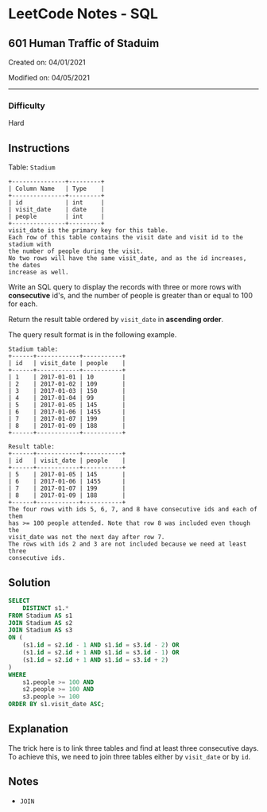 # LeetCode Notes - SQL

## 601 Human Traffic of Staduim

Created on: 04/01/2021

Modified on: 04/05/2021

---

### Difficulty

Hard

## Instructions

Table: `Stadium`

```
+---------------+---------+
| Column Name   | Type    |
+---------------+---------+
| id            | int     |
| visit_date    | date    |
| people        | int     |
+---------------+---------+
visit_date is the primary key for this table.
Each row of this table contains the visit date and visit id to the stadium with 
the number of people during the visit.
No two rows will have the same visit_date, and as the id increases, the dates 
increase as well.
```

Write an SQL query to display the records with three or more rows with 
**consecutive** id's, and the number of people is greater than or equal to 
100 for each.

Return the result table ordered by `visit_date` in **ascending order**.

The query result format is in the following example.

```
Stadium table:
+------+------------+-----------+
| id   | visit_date | people    |
+------+------------+-----------+
| 1    | 2017-01-01 | 10        |
| 2    | 2017-01-02 | 109       |
| 3    | 2017-01-03 | 150       |
| 4    | 2017-01-04 | 99        |
| 5    | 2017-01-05 | 145       |
| 6    | 2017-01-06 | 1455      |
| 7    | 2017-01-07 | 199       |
| 8    | 2017-01-09 | 188       |
+------+------------+-----------+

Result table:
+------+------------+-----------+
| id   | visit_date | people    |
+------+------------+-----------+
| 5    | 2017-01-05 | 145       |
| 6    | 2017-01-06 | 1455      |
| 7    | 2017-01-07 | 199       |
| 8    | 2017-01-09 | 188       |
+------+------------+-----------+
The four rows with ids 5, 6, 7, and 8 have consecutive ids and each of them 
has >= 100 people attended. Note that row 8 was included even though the 
visit_date was not the next day after row 7.
The rows with ids 2 and 3 are not included because we need at least three 
consecutive ids.
```

## Solution

```sql
SELECT
    DISTINCT s1.*
FROM Stadium AS s1
JOIN Stadium AS s2
JOIN Stadium AS s3
ON (
    (s1.id = s2.id - 1 AND s1.id = s3.id - 2) OR
    (s1.id = s2.id + 1 AND s1.id = s3.id - 1) OR
    (s1.id = s2.id + 1 AND s1.id = s3.id + 2)
)
WHERE
    s1.people >= 100 AND
    s2.people >= 100 AND
    s3.people >= 100
ORDER BY s1.visit_date ASC;
```

## Explanation

The trick here is to link three tables and find at least three consecutive days. 
To achieve this, we need to join three tables either by `visit_date` or by `id`.

## Notes

- `JOIN`
